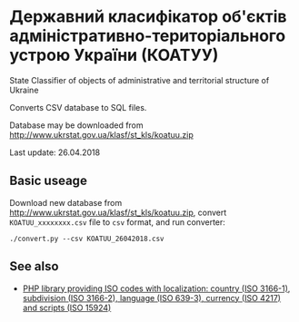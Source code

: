 # Державний класифікатор об'єктів адміністративно-територіального устрою України (КОАТУУ)

State Classifier of objects of administrative and territorial structure of Ukraine

Converts CSV database to SQL files.

Database may be downloaded from http://www.ukrstat.gov.ua/klasf/st_kls/koatuu.zip

Last update: 26.04.2018

Basic useage
------------

Download new database from http://www.ukrstat.gov.ua/klasf/st_kls/koatuu.zip, convert `KOATUU_xxxxxxxx.csv` file to `csv` format, and run converter:

```
./convert.py --csv KOATUU_26042018.csv
```

See also
--------

* [PHP library providing ISO codes with localization: country (ISO 3166-1), subdivision (ISO 3166-2), language (ISO 639-3), currency (ISO 4217) and scripts (ISO 15924)](https://github.com/sokil/php-isocodes)


